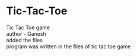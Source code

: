 # Tic-Tac-Toe
Tic Tac Toe game
<br>
author - Ganesh
<br>
added the files
<br>
program was written in the files of tic tac toe game
